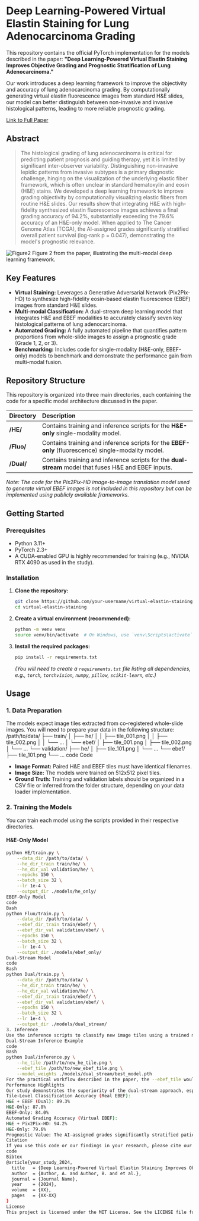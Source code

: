 # Deep Learning-Powered Virtual Elastin Staining for Lung Adenocarcinoma Grading

This repository contains the official PyTorch implementation for the models described in the paper: **"Deep Learning-Powered Virtual Elastin Staining Improves Objective Grading and Prognostic Stratification of Lung Adenocarcinoma."**

Our work introduces a deep learning framework to improve the objectivity and accuracy of lung adenocarcinoma grading. By computationally generating virtual elastin fluorescence images from standard H&E slides, our model can better distinguish between non-invasive and invasive histological patterns, leading to more reliable prognostic grading.

[Link to Full Paper](#) <!-- Add a link to your publication here -->

## Abstract

> The histological grading of lung adenocarcinoma is critical for predicting patient prognosis and guiding therapy, yet it is limited by significant inter-observer variability. Distinguishing non-invasive lepidic patterns from invasive subtypes is a primary diagnostic challenge, hinging on the visualization of the underlying elastic fiber framework, which is often unclear in standard hematoxylin and eosin (H&E) stains. We developed a deep learning framework to improve grading objectivity by computationally visualizing elastic fibers from routine H&E slides. Our results show that integrating H&E with high-fidelity synthesized elastin fluorescence images achieves a final grading accuracy of 94.2%, substantially exceeding the 79.6% accuracy of an H&E-only model. When applied to The Cancer Genome Atlas (TCGA), the AI-assigned grades significantly stratified overall patient survival (log-rank p = 0.047), demonstrating the model's prognostic relevance.

![Figure2](https://github.com/user-attachments/assets/407467e7-cef2-42c8-aea8-398c8b268b82)
Figure 2 from the paper, illustrating the multi-modal deep learning framework.

## Key Features

- **Virtual Staining:** Leverages a Generative Adversarial Network (Pix2Pix-HD) to synthesize high-fidelity eosin-based elastin fluorescence (EBEF) images from standard H&E slides.
- **Multi-modal Classification:** A dual-stream deep learning model that integrates H&E and EBEF modalities to accurately classify seven key histological patterns of lung adenocarcinoma.
- **Automated Grading:** A fully automated pipeline that quantifies pattern proportions from whole-slide images to assign a prognostic grade (Grade 1, 2, or 3).
- **Benchmarking:** Includes code for single-modality (H&E-only, EBEF-only) models to benchmark and demonstrate the performance gain from multi-modal fusion.

## Repository Structure

This repository is organized into three main directories, each containing the code for a specific model architecture discussed in the paper.

| Directory | Description                                                                                             |
| :-------- | :------------------------------------------------------------------------------------------------------ |
| **/HE/**  | Contains training and inference scripts for the **H&E-only** single-modality model.                   |
| **/Fluo/**| Contains training and inference scripts for the **EBEF-only** (fluorescence) single-modality model.     |
| **/Dual/**| Contains training and inference scripts for the **dual-stream** model that fuses H&E and EBEF inputs. |

*Note: The code for the Pix2Pix-HD image-to-image translation model used to generate virtual EBEF images is not included in this repository but can be implemented using publicly available frameworks.*

## Getting Started

### Prerequisites

- Python 3.11+
- PyTorch 2.3+
- A CUDA-enabled GPU is highly recommended for training (e.g., NVIDIA RTX 4090 as used in the study).

### Installation

1.  **Clone the repository:**
    ```bash
    git clone https://github.com/your-username/virtual-elastin-staining.git
    cd virtual-elastin-staining
    ```

2.  **Create a virtual environment (recommended):**
    ```bash
    python -m venv venv
    source venv/bin/activate  # On Windows, use `venv\Scripts\activate`
    ```

3.  **Install the required packages:**
    ```bash
    pip install -r requirements.txt
    ```
    *(You will need to create a `requirements.txt` file listing all dependencies, e.g., `torch`, `torchvision`, `numpy`, `pillow`, `scikit-learn`, etc.)*

## Usage

### 1. Data Preparation

The models expect image tiles extracted from co-registered whole-slide images. You will need to prepare your data in the following structure:
/path/to/data/
├── train/
│ ├── he/
│ │ ├── tile_001.png
│ │ ├── tile_002.png
│ │ └── ...
│ └── ebef/
│ ├── tile_001.png
│ ├── tile_002.png
│ └── ...
└── validation/
├── he/
│ ├── tile_101.png
│ └── ...
└── ebef/
├── tile_101.png
└── ...
code
Code
-   **Image Format:** Paired H&E and EBEF tiles must have identical filenames.
-   **Image Size:** The models were trained on 512x512 pixel tiles.
-   **Ground Truth:** Training and validation labels should be organized in a CSV file or inferred from the folder structure, depending on your data loader implementation.

### 2. Training the Models

You can train each model using the scripts provided in their respective directories.

#### H&E-Only Model
```bash
python HE/train.py \
    --data_dir /path/to/data/ \
    --he_dir_train train/he/ \
    --he_dir_val validation/he/ \
    --epochs 150 \
    --batch_size 32 \
    --lr 1e-4 \
    --output_dir ./models/he_only/
EBEF-Only Model
code
Bash
python Fluo/train.py \
    --data_dir /path/to/data/ \
    --ebef_dir_train train/ebef/ \
    --ebef_dir_val validation/ebef/ \
    --epochs 150 \
    --batch_size 32 \
    --lr 1e-4 \
    --output_dir ./models/ebef_only/
Dual-Stream Model
code
Bash
python Dual/train.py \
    --data_dir /path/to/data/ \
    --he_dir_train train/he/ \
    --he_dir_val validation/he/ \
    --ebef_dir_train train/ebef/ \
    --ebef_dir_val validation/ebef/ \
    --epochs 150 \
    --batch_size 32 \
    --lr 1e-4 \
    --output_dir ./models/dual_stream/
3. Inference
Use the inference scripts to classify new image tiles using a trained model checkpoint.
Dual-Stream Inference Example
code
Bash
python Dual/inference.py \
    --he_tile /path/to/new_he_tile.png \
    --ebef_tile /path/to/new_ebef_tile.png \
    --model_weights ./models/dual_stream/best_model.pth
For the practical workflow described in the paper, the --ebef_tile would be a virtual EBEF image generated by a pre-trained GAN (e.g., Pix2Pix-HD).
Performance Highlights
Our study demonstrates the superiority of the dual-stream approach, especially when using high-fidelity virtual EBEF images.
Tile-Level Classification Accuracy (Real EBEF):
H&E + EBEF (Dual): 89.3%
H&E-Only: 87.8%
EBEF-Only: 84.0%
Automated Grading Accuracy (Virtual EBEF):
H&E + Pix2Pix-HD: 94.2%
H&E-Only: 79.6%
Prognostic Value: The AI-assigned grades significantly stratified patient survival in the independent TCGA-LUAD cohort (log-rank p = 0.047).
Citation
If you use this code or our findings in your research, please cite our paper:
code
Bibtex
@article{your_study_2024,
  title   = {Deep Learning-Powered Virtual Elastin Staining Improves Objective Grading and Prognostic Stratification of Lung Adenocarcinoma},
  author  = {Author, A. and Author, B. and et al.},
  journal = {Journal Name},
  year    = {2024},
  volume  = {XX},
  pages   = {XX-XX}
}
License
This project is licensed under the MIT License. See the LICENSE file for details.
